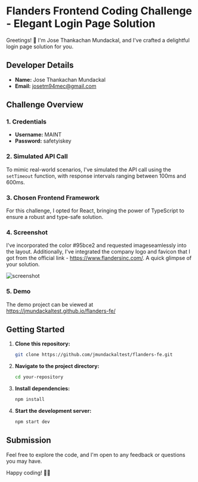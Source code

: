 # Flanders Frontend Coding Challenge - Elegant Login Page Solution 

Greetings! 👋 I'm Jose Thankachan Mundackal, and I've crafted a delightful login page solution for you.

## Developer Details

- **Name:** Jose Thankachan Mundackal
- **Email:** josetm94mec@gmail.com

## Challenge Overview

### 1. Credentials

- **Username:** MAINT
- **Password:** safetyiskey

### 2. Simulated API Call

To mimic real-world scenarios, I've simulated the API call using the `setTimeout` function, with response intervals ranging between 100ms and 600ms.

### 3. Chosen Frontend Framework

For this challenge, I opted for React, bringing the power of TypeScript to ensure a robust and type-safe solution.

### 4. Screenshot

I've incorporated the color #95bce2 and requested imageseamlessly into the layout. Additionally, I've integrated the company logo and favicon that I got from the official link - https://www.flandersinc.com/.
A quick glimpse of your solution.

![screenshot](https://github.com/jmundackaltest/flanders-fe/assets/152278999/fe36718d-d459-4e2c-a1a2-9557efce0bf5)

### 5. Demo

The demo project can be viewed at https://jmundackaltest.github.io/flanders-fe/


## Getting Started

1. **Clone this repository:**
   ```bash
   git clone https://github.com/jmundackaltest/flanders-fe.git
   ```

2. **Navigate to the project directory:**

   ```bash
   cd your-repository
   ```

3. **Install dependencies:**

   ```bash
   npm install
   ```

4. **Start the development server:**

   ```bash
   npm start dev
   ```


## Submission

Feel free to explore the code, and I'm open to any feedback or questions you may have.

Happy coding! 🚀✨
